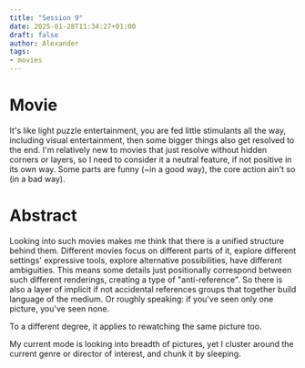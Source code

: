 ```yaml
---
title: "Session 9"
date: 2025-01-28T11:34:27+01:00
draft: false
author: Alexander
tags:
- movies
---
```


# Movie

It's like light puzzle entertainment, you are fed little stimulants all the way, including visual entertainment, then some bigger things also get resolved to the end.
I'm relatively new to movies that just resolve without hidden corners or layers, so I need to consider it a neutral feature, if not positive in its own way.
Some parts are funny (~in a good way), the core action ain't so (in a bad way).

# Abstract

Looking into such movies makes me think that there is a unified structure behind them.
Different movies focus on different parts of it, explore different settings' expressive tools, explore alternative possibilities, have different ambiguities.
This means some details just positionally correspond between such different renderings, creating a type of "anti-reference".
So there is also a layer of implicit if not accidental references groups that together build language of the medium.
Or roughly speaking: if you've seen only one picture, you've seen none.

To a different degree, it applies to rewatching the same picture too.

My current mode is looking into breadth of pictures, yet I cluster around the current genre or director of interest, and chunk it by sleeping.
